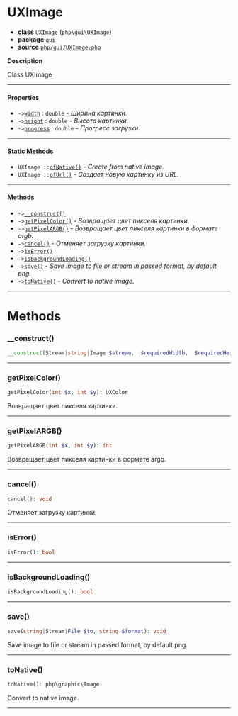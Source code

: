 # UXImage

- **class** `UXImage` (`php\gui\UXImage`)
- **package** `gui`
- **source** [`php/gui/UXImage.php`](./src/main/resources/JPHP-INF/sdk/php/gui/UXImage.php)

**Description**

Class UXImage

---

#### Properties

- `->`[`width`](#prop-width) : `double` - _Ширина картинки._
- `->`[`height`](#prop-height) : `double` - _Высота картинки._
- `->`[`progress`](#prop-progress) : `double` - _Прогресс загрузки._

---

#### Static Methods

- `UXImage ::`[`ofNative()`](#method-ofnative) - _Create from native image._
- `UXImage ::`[`ofUrl()`](#method-ofurl) - _Создает новую картинку из URL._

---

#### Methods

- `->`[`__construct()`](#method-__construct)
- `->`[`getPixelColor()`](#method-getpixelcolor) - _Возвращает цвет пикселя картинки._
- `->`[`getPixelARGB()`](#method-getpixelargb) - _Возвращает цвет пикселя картинки в формате argb._
- `->`[`cancel()`](#method-cancel) - _Отменяет загрузку картинки._
- `->`[`isError()`](#method-iserror)
- `->`[`isBackgroundLoading()`](#method-isbackgroundloading)
- `->`[`save()`](#method-save) - _Save image to file or stream in passed format, by default png._
- `->`[`toNative()`](#method-tonative) - _Convert to native image._

---
# Methods

<a name="method-__construct"></a>

### __construct()
```php
__construct(Stream|string|Image $stream,  $requiredWidth,  $requiredHeight, bool $proportional): void
```

---

<a name="method-getpixelcolor"></a>

### getPixelColor()
```php
getPixelColor(int $x, int $y): UXColor
```
Возвращает цвет пикселя картинки.

---

<a name="method-getpixelargb"></a>

### getPixelARGB()
```php
getPixelARGB(int $x, int $y): int
```
Возвращает цвет пикселя картинки в формате argb.

---

<a name="method-cancel"></a>

### cancel()
```php
cancel(): void
```
Отменяет загрузку картинки.

---

<a name="method-iserror"></a>

### isError()
```php
isError(): bool
```

---

<a name="method-isbackgroundloading"></a>

### isBackgroundLoading()
```php
isBackgroundLoading(): bool
```

---

<a name="method-save"></a>

### save()
```php
save(string|Stream|File $to, string $format): void
```
Save image to file or stream in passed format, by default png.

---

<a name="method-tonative"></a>

### toNative()
```php
toNative(): php\graphic\Image
```
Convert to native image.

---
